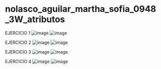 # nolasco_aguilar_martha_sofia_0948_3W_atributos

EJERCICIO 1 
![image](https://github.com/user-attachments/assets/7da41c46-02d8-4f2f-9682-be84dbdfb78c)
![image](https://github.com/user-attachments/assets/e6a91bef-c10c-4e20-be11-19d735cf2b20)

EJERCICIO 2
![image](https://github.com/user-attachments/assets/8320ad7e-c05b-48bf-ab16-dd82030b8cd3)
![image](https://github.com/user-attachments/assets/3d2c7954-c8d7-4fc8-b656-6396e978a67f)

EJERCICIO 3 
![image](https://github.com/user-attachments/assets/b47e0efb-4404-4ff1-8fbb-8db3493ac373)
![image](https://github.com/user-attachments/assets/1babced8-69a8-409f-90e6-be8752cd0633)

EJERCICIO 4
![image](https://github.com/user-attachments/assets/0fb7cc25-5c27-439c-a105-276ca1bfe5f6)
![image](https://github.com/user-attachments/assets/0b08c231-abee-4b69-be16-0412c4a85092)










